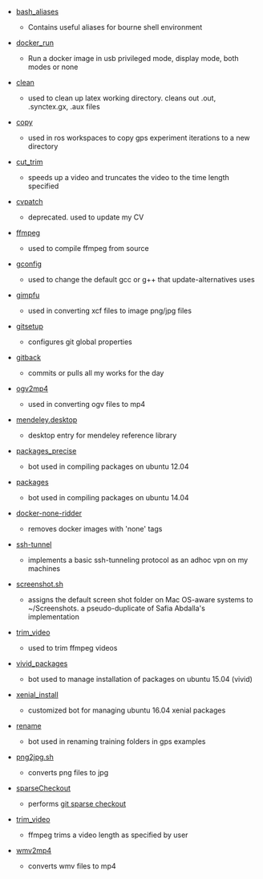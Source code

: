 
+ [bash_aliases](/bash_aliases)
  + Contains useful aliases for bourne shell environment

+ [docker_run](/docker_run)
  + Run a docker image in usb privileged mode, display mode, both modes or none

+ [clean](/clean)
  + used to clean up latex working directory. cleans out .out, .synctex.gx, .aux files

+ [copy](/copy)
  + used in ros workspaces to copy gps experiment iterations to a new directory

+ [cut_trim](/cut_trim.sh)
  + speeds up a video and truncates the video to the time length specified

+ [cvpatch](/cvpatch)
  + deprecated. used to update my CV

+ [ffmpeg](/ffmpeg)
  + used to compile ffmpeg from source

+ [gconfig](/gconfig)
  + used to change the default gcc or g++ that update-alternatives uses

+ [gimpfu](gimpfu)
  + used in converting xcf files to image png/jpg files

+ [gitsetup](gitsetup)
  + configures git global properties

+ [gitback](gitback)
  + commits or pulls all my works for the day


+ [ogv2mp4](/ogv2mp4)
  + used in converting ogv files to mp4

+ [mendeley.desktop](mendeley.desktop)
  + desktop entry for mendeley reference library

+ [packages_precise](/packages_precise)
  + bot used in compiling packages on ubuntu 12.04

+ [packages](/packages)
  + bot used in compiling packages on ubuntu 14.04  

+ [docker-none-ridder](/docker-none-ridder)
  + removes docker images with 'none' tags 

+ [ssh-tunnel](ssh-tunnel)
  + implements a basic ssh-tunneling protocol as an adhoc vpn on my machines

+ [screenshot.sh](/screenshot.sh)
  + assigns the default screen shot folder on Mac OS-aware systems to ~/Screenshots. a pseudo-duplicate of Safia Abdalla's implementation

+ [trim_video](/trim_video)
  + used to trim ffmpeg videos


+ [vivid_packages](/vivid_packages)
  + bot used to manage installation of packages on ubuntu 15.04 (vivid)

+ [xenial_install](/xenial_install)
  + customized bot for managing ubuntu 16.04 xenial packages

+ [rename](/rename)
  + bot used in renaming training folders in gps examples

+ [png2jpg.sh](/png2jpg.sh)
  + converts png files to jpg

+ [sparseCheckout](/sparseCheckout)
  + performs [git sparse checkout](http://scriptedonachip/blog//git-sparse-checkout)

+ [trim_video](/trim_video)
  + ffmpeg trims a video length as specified by user


+ [wmv2mp4](/wmv2mp4)
  + converts wmv files to mp4
